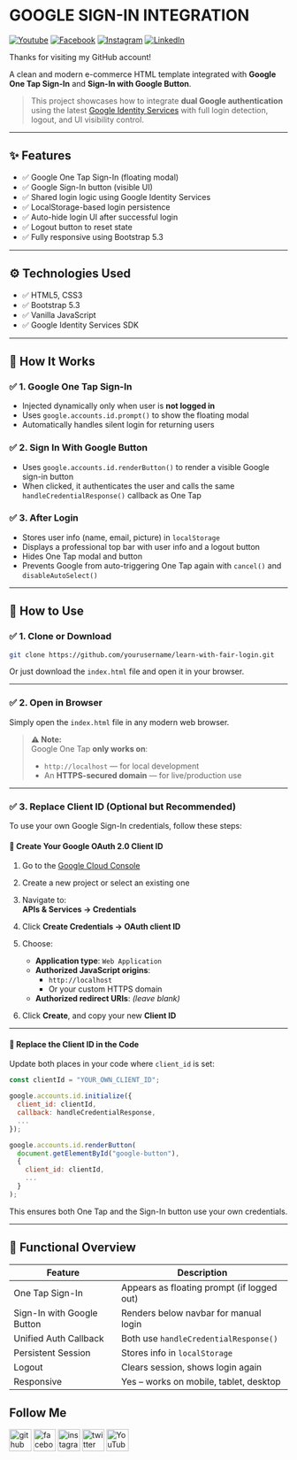 # GOOGLE SIGN-IN INTEGRATION

[![Youtube][youtube-shield]][youtube-url]
[![Facebook][facebook-shield]][facebook-url]
[![Instagram][instagram-shield]][instagram-url]
[![LinkedIn][linkedin-shield]][linkedin-url]

Thanks for visiting my GitHub account!

A clean and modern e-commerce HTML template integrated with **Google One Tap Sign-In** and **Sign-In with Google Button**.

> This project showcases how to integrate **dual Google authentication** using the latest [Google Identity Services](https://developers.google.com/identity/gsi/web) with full login detection, logout, and UI visibility control.

---

## ✨ Features

- ✅ Google One Tap Sign-In (floating modal)
- ✅ Google Sign-In button (visible UI)
- ✅ Shared login logic using Google Identity Services
- ✅ LocalStorage-based login persistence
- ✅ Auto-hide login UI after successful login
- ✅ Logout button to reset state
- ✅ Fully responsive using Bootstrap 5.3

---

## ⚙️ Technologies Used

- ✅ HTML5, CSS3
- ✅ Bootstrap 5.3
- ✅ Vanilla JavaScript
- ✅ Google Identity Services SDK

---

## 🔐 How It Works

### ✅ 1. Google One Tap Sign-In

- Injected dynamically only when user is **not logged in**
- Uses `google.accounts.id.prompt()` to show the floating modal
- Automatically handles silent login for returning users

### ✅ 2. Sign In With Google Button

- Uses `google.accounts.id.renderButton()` to render a visible Google sign-in button
- When clicked, it authenticates the user and calls the same `handleCredentialResponse()` callback as One Tap

### ✅ 3. After Login

- Stores user info (name, email, picture) in `localStorage`
- Displays a professional top bar with user info and a logout button
- Hides One Tap modal and button
- Prevents Google from auto-triggering One Tap again with `cancel()` and `disableAutoSelect()`

---

## 🚀 How to Use

### ✅ 1. Clone or Download

```bash
git clone https://github.com/yourusername/learn-with-fair-login.git
```

Or just download the `index.html` file and open it in your browser.

---

### ✅ 2. Open in Browser

Simply open the `index.html` file in any modern web browser.

> **⚠️ Note:**  
> Google One Tap **only works on**:
>
> - `http://localhost` — for local development
> - An **HTTPS-secured domain** — for live/production use

---

### ✅ 3. Replace Client ID (Optional but Recommended)

To use your own Google Sign-In credentials, follow these steps:

#### 🔧 Create Your Google OAuth 2.0 Client ID

1. Go to the [Google Cloud Console](https://console.cloud.google.com/)
2. Create a new project or select an existing one
3. Navigate to:  
   **APIs & Services → Credentials**
4. Click **Create Credentials → OAuth client ID**
5. Choose:

   - **Application type**: `Web Application`
   - **Authorized JavaScript origins**:
     - `http://localhost`
     - Or your custom HTTPS domain
   - **Authorized redirect URIs**: _(leave blank)_

6. Click **Create**, and copy your new **Client ID**

---

#### 🧩 Replace the Client ID in the Code

Update both places in your code where `client_id` is set:

```js
const clientId = "YOUR_OWN_CLIENT_ID";

google.accounts.id.initialize({
  client_id: clientId,
  callback: handleCredentialResponse,
  ...
});

google.accounts.id.renderButton(
  document.getElementById("google-button"),
  {
    client_id: clientId,
    ...
  }
);
```

This ensures both One Tap and the Sign-In button use your own credentials.

---

## 🧪 Functional Overview

| Feature                    | Description                                |
| -------------------------- | ------------------------------------------ |
| One Tap Sign-In            | Appears as floating prompt (if logged out) |
| Sign-In with Google Button | Renders below navbar for manual login      |
| Unified Auth Callback      | Both use `handleCredentialResponse()`      |
| Persistent Session         | Stores info in `localStorage`              |
| Logout                     | Clears session, shows login again          |
| Responsive                 | Yes – works on mobile, tablet, desktop     |

## Follow Me

[<img src='https://cdn.jsdelivr.net/npm/simple-icons@3.0.1/icons/github.svg' alt='github' height='40'>](https://github.com/learnwithfair) [<img src='https://cdn.jsdelivr.net/npm/simple-icons@3.0.1/icons/facebook.svg' alt='facebook' height='40'>](https://www.facebook.com/learnwithfair/) [<img src='https://cdn.jsdelivr.net/npm/simple-icons@3.0.1/icons/instagram.svg' alt='instagram' height='40'>](https://www.instagram.com/learnwithfair/) [<img src='https://cdn.jsdelivr.net/npm/simple-icons@3.0.1/icons/twitter.svg' alt='twitter' height='40'>](https://www.twiter.com/learnwithfair/) [<img src='https://cdn.jsdelivr.net/npm/simple-icons@3.0.1/icons/youtube.svg' alt='YouTube' height='40'>](https://www.youtube.com/@learnwithfair)

<!-- MARKDOWN LINKS & IMAGES -->

[youtube-shield]: https://img.shields.io/badge/-Youtube-black.svg?style=flat-square&logo=youtube&color=555&logoColor=white
[youtube-url]: https://youtube.com/@learnwithfair
[facebook-shield]: https://img.shields.io/badge/-Facebook-black.svg?style=flat-square&logo=facebook&color=555&logoColor=white
[facebook-url]: https://facebook.com/learnwithfair
[instagram-shield]: https://img.shields.io/badge/-Instagram-black.svg?style=flat-square&logo=instagram&color=555&logoColor=white
[instagram-url]: https://instagram.com/learnwithfair
[linkedin-shield]: https://img.shields.io/badge/-LinkedIn-black.svg?style=flat-square&logo=linkedin&colorB=555
[linkedin-url]: https://linkedin.com/company/learnwithfair
